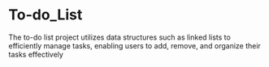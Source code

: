 # To-do_List
The to-do list project utilizes data structures such as linked lists to efficiently manage tasks, enabling users to add, remove, and organize their tasks effectively
